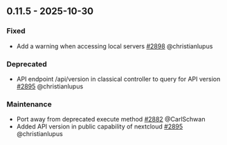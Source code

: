 ## 0.11.5 - 2025-10-30

### Fixed

- Add a warning when accessing local servers
  [#2898](https://github.com/nextcloud/cookbook/pull/2898) @christianlupus

### Deprecated

- API endpoint /api/version in classical controller to query for API version
  [#2895](https://github.com/nextcloud/cookbook/pull/2895) @christianlupus

### Maintenance

- Port away from deprecated execute method
  [#2882](https://github.com/nextcloud/cookbook/pull/2882) @CarlSchwan
- Added API version in public capability of nextcloud
  [#2895](https://github.com/nextcloud/cookbook/pull/2895) @christianlupus


